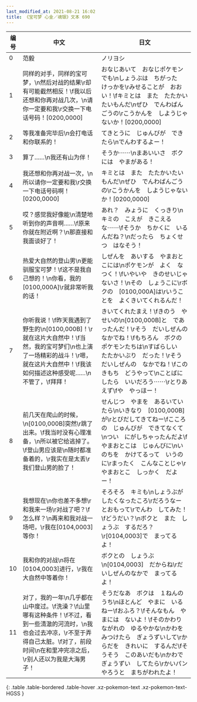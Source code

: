 ```yaml
---
last_modified_at: 2021-08-21 16:02
title: 《宝可梦 心金／魂银》文本 690
---
```

| 编号 | 中文 | 日文 |
| ---- | ---- | ---- |
| 0 | 范毅 | ノリヨシ |
| 1 | 同样的对手，同样的宝可梦，\n然后对战的结果\r却有可能截然相反！\f我以后还想和你再对战几次，\n请你一定要和我\r交换一下电话号码！[0200,0000] | おなじあいて　おなじポケモンでも\nしょうぶは　ちがった　けっかを\rみせることが　おおい！\fキミとは　また　たたかいたいもんだ\nぜひ　でんわばんごうの\rこうかんを　しようじゃないか！[0200,0000] |
| 2 | 等我准备完毕后\n会打电话和你联系的！ | てきとうに　じゅんびが　できたら\nでんわするよー！ |
| 3 | 算了……\n我还有山为伴！ | そうか⋯⋯\nまあいいさ　ボクには　やまがある！ |
| 4 | 我还想和你再对战一次，\n所以请你一定要和我\r交换一下电话号码啊！[0200,0000] | キミとは　また　たたかいたいもんだ\nぜひ　でんわばんごうの\rこうかんを　しようじゃないか！[0200,0000] |
| 5 | 哎？感觉我好像能\n清楚地听到你的声音啊……\f原来你就在附近啊？\n那直接和我面谈好了！ | あれ？　みょうに　くっきり\nキミの　こえが　きこえるな⋯⋯\fそうか　ちかくに　いるんだね？\nだったら　ちょくせつ　はなそう！ |
| 6 | 热爱大自然的登山男\n更能驯服宝可梦！\f这不是我自己想的！\n你看，我的[0100,000A]\r就非常听我的话！ | しぜんを　あいする　やまおとこには\nポケモンが　よく　なつく！\fいやいや　きのせいじゃないさ！\nその　しょうこに\rボクの　[0100,000A]は\rいうことを　よくきいてくれるんだ！ |
| 7 | 你听我说！\f昨天我遇到了野生的\n[0100,000B]！\r就在这片大自然中！\f当然，我的宝可梦们\n也上演了一场精彩的战斗！\r嗯，就在这片大自然中！\f我该如何描述这种感受呢……\n不管了，\f拜拜！ | きいてくれたまえ！\fきのう　やせいの\n[0100,000B]と　であったんだ！\rそう　だいしぜんの　なかでね！\fもちろん　ボクの　ポケモンたちは\nすばらしい　たたかいぶり　だった！\rそう　だいしぜんの　なかでね！\fこの　きもち　どうやって\nことばに　したら　いいだろう⋯⋯\rとりあえず\fや　やっほー！ |
| 8 | 前几天在爬山的时候，\n[0100,000B]突然\r跳了出来。\f我当时没有心理准备，\n所以被它给逃掉了。\f登山男应该是\n随时都准备着的，\r我实在是太丢\r我们登山男的脸了！ | せんじつ　やまを　あるいていたら\nいきなり　[0100,000B]が\rとびだしてきてねー\fこころの　じゅんびが　できてなくて\nつい　にがしちゃったんだよ\fやまおとこは　じゅんびに\nいのちを　かけてるって　いうのに\rまったく　こんなことじゃ\rやまおとこ　しっかく　だよー！ |
| 9 | 我想现在\n你也差不多想\r和我来一场\r对战了吧？\f怎么样？\n再来和我对战一场吧，\r我在[0104,0003]等你！ | そろそろ　キミも\nしょうぶが　したくなったころ\rだろうなー　とおもって\rでんわ　してみた！\fどうだい？\nボクと　また　しょうぶ　するだろ？\r[0104,0003]で　まってるよ！ |
| 10 | 我和你的对战\n将在[0104,0003]进行，\r我在大自然中等着你！ | ボクとの　しょうぶ\n[0104,0003]　だからね\rだいしぜんのなかで　まってるよ！ |
| 11 | 对了，我的一年\n几乎都在山中度过。\f洗澡？\f山里哪有这种条件！\f不过，看到一些清澈的河流时，\n我也会过去冲凉，\r不至于弄得自己太脏。\f对了，前段时间\n在和里冲完凉之后，\r别人还以为我是大海男子！ | そうだなあ　ボクは　１ねんのうち\nほとんど　やまに　いるねー\fおふろ？\fそんなもん　やまには　ないよ！\fそのかわり　ながれの　ゆるやかな\nかわを　みつけたら　ぎょうずいして\rからだを　きれいに　するんだ\fそうそう　このあいだも\nかわで　ぎょうずい　してたら\rかいパンやろうと　まちがわれたよ！ |
{: .table .table-bordered .table-hover .xz-pokemon-text .xz-pokemon-text-HGSS }